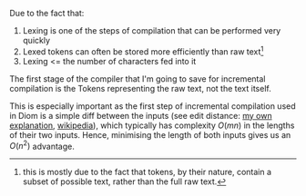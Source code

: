 Due to the fact that:
1. Lexing is one of the steps of compilation that can be performed very quickly
2. Lexed tokens can often be stored more efficiently than raw text[^1]
3. Lexing <= the number of characters fed into it

The first stage of the compiler that I'm going to save for incremental compilation is the Tokens representing the raw text, not the text itself.

This is especially important as the first step of incremental compilation used in Diom is a simple diff between the inputs (see edit distance: [my own explanation](https://github.com/Mr-Helpful/preventable-deaths-scraper/tree/main/src/correct), [wikipedia](https://en.wikipedia.org/wiki/Levenshtein_distance)), which typically has complexity $O(mn)$ in the lengths of their two inputs. Hence, minimising the length of both inputs gives us an $O(n^2)$ advantage.

[^1]: this is mostly due to the fact that tokens, by their nature, contain a subset of possible text, rather than the full raw text.